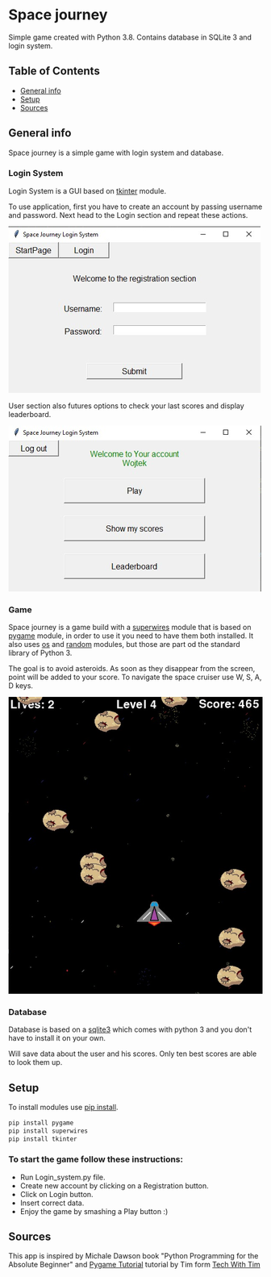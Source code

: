 # Space journey
Simple game created with Python 3.8. Contains database in SQLite 3 and login system.


## Table of Contents
* [General info](#general-info)
* [Setup](#setup)
* [Sources](#sources)


## General info
Space journey is a simple game with login system and database. 

### Login System
Login System is a GUI based on [tkinter](https://docs.python.org/3.8/library/tkinter.html) module.

To use application, first you have to create an account by passing username and password.
Next head to the Login section and repeat these actions.

![Login screen](readme_images/login_screen.jpg)

User section also futures options to check your last scores and display leaderboard.

![User_section](readme_images/user_screen.jpg)

### Game
Space journey is a game build with a [superwires](https://pypi.org/project/SuperWires/) 
module that is based on [pygame](https://www.pygame.org/news) module, in order to use it you 
need to have them both installed. It also uses [os](https://docs.python.org/3.8/library/os.html)
 and [random](https://docs.python.org/3.8/library/random.html) modules, but those are part od the standard library of Python 3.

The goal is to avoid asteroids. As soon as they disappear from the screen, point will be added to your score.
To navigate the space cruiser use W, S, A, D keys.

![Game_screen](readme_images/gameplay.jpg)

### Database
Database is based on a [sqlite3](https://docs.python.org/3.8/library/sqlite3.html) which 
comes with python 3 and you don't have to install it on your own.

Will save data about the user and his scores. Only ten best scores are able to look them up.


## Setup

To install modules use [pip install](https://pip.pypa.io/en/stable/reference/pip_install/).
```
pip install pygame
pip install superwires
pip install tkinter
```

### To start the game follow these instructions:
- Run Login_system.py file.
- Create new account by clicking on a Registration button.
- Click on Login button.
- Insert correct data.
- Enjoy the game by smashing a Play button :)

## Sources

This app is inspired by Michale Dawson book "Python Programming for the Absolute Beginner" 
and [Pygame Tutorial](https://www.youtube.com/watch?v=Q-__8Xw9KTM&t) tutorial by Tim form 
[Tech With Tim](https://www.youtube.com/channel/UC4JX40jDee_tINbkjycV4Sg)


